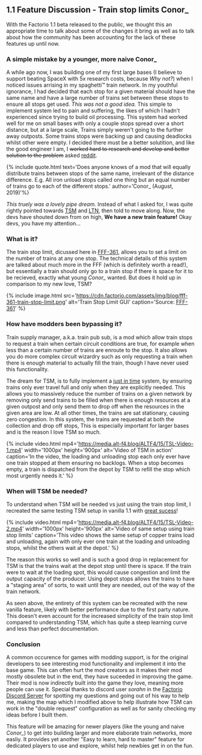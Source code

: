 ## 1.1 Feature Discussion - Train stop limits <author>Conor_</author>

With the Factorio 1.1 beta released to the public, we thought this an appropriate time to talk about some of the changes it bring as well as to talk about how the community has been accounting for the lack of these features up until now.

### A simple mistake by a younger, more naive Conor_

A while ago now, I was building one of my first large bases (I believe to support beating SpaceX with 5x research costs, because *Why not?*) when I noticed issues arrising in my spaghetti™ train network. In my youthful ignorance, I had decided that each stop for a given material should have the same name and have a large number of trains set between these stops to ensure all stops get used. *This was not a good idea.* This simple to implement system led to pain and suffering, the likes of which I hadn't experienced since trying to build oil processing. This system had worked well for me on small bases with only a couple stops spread over a short distance, but at a large scale, Trains simply weren't going to the further away outposts. Some trains stops were backing up and causing deadlocks whilst other were empty. I decided there must be a better solutition, and like the good engineer I am, I ~~worked hard to research and develop and better solution to the problem~~ asked [reddit](https://www.reddit.com/r/factorio/comments/creeix/train_distribution_mod/).

{% include quote.html text='Does anyone knows of a mod that will equally distribute trains between stops of the same name, irrelevant of the distance difference. E.g. All iron unload stops called one thing but an equal number of trains go to each of the different stops.' author='Conor_ (August, 2019)'%}

*This truely was a lovely pipe dream.* Instead of what I asked for, I was quite rightly pointed towards [TSM](https://mods.factorio.com/mod/train-pubsub) and [LTN](https://mods.factorio.com/mods/Optera/LogisticTrainNetwork), then told to move along. Now, the devs have shouted down from on high, **We have a new train feature!** Okay devs, you have my attention...

### What is it?

The train stop limit, dicussed here in [FFF-361](https://factorio.com/blog/post/fff-361), allows you to set a limit on the number of trains at any one stop. The technical details of this system are talked about much more in the FFF (which is definitely worth a read!), but essentially a train should only go to a train stop if there is space for it to be recieved, exactly what young *Conor_* wanted. But does it hold up in comparison to my new love, TSM? 

{% include image.html src='https://cdn.factorio.com/assets/img/blog/fff-361-train-stop-limit.png' alt='Train Stop Limit GUI' caption='Source: <a href="https://www.factorio.com/blog/post/fff-361">FFF-361</a>' %}

### How have modders been bypassing it?

Train supply manager, a.k.a. train pub sub, is a mod which allow train stops to request a train when certain circuit conditions are true, for example when less than a certain number of trains are enroute to the stop. It also allows you do more complex circuit wizardry such as only requesting a train when there is enough material to actually fill the train, though I have never used this functionality.

The dream for TSM, is to fully implement a [just in time](https://en.wikipedia.org/wiki/Just-in-time_manufacturing) system, by ensuring trains only ever travel full and only when they are explicitly needed. This allows you to massively reduce the number of trains on a given network by removing only send trains to be filled when there is enough resources at a given outpost and only send them to drop off when the resources in the given area are low. At all other times, the trains are sat stationary, causing zero congestion. In this system, the trains are requested at both the collection and drop off stops, This is especially important for larger bases and is the reason I love TSM so much.

{% include video.html mp4='https://media.alt-f4.blog/ALTF4/15/TSL-Video-1.mp4' width='1000px' height='900px' alt='Video of TSM in action' caption='In the video, the loading and unloading stop each only ever have one train stopped at them ensuring no backlogs. When a stop becomes empty, a train is dispatched from the depot by TSM to refill the stop which most urgently needs it.' %}

### When will TSM be needed?

To understand when TSM will be needed vs just using the train stop limit, I recreated the same testing TSM setup in vanilla 1.1 with [great sucess](https://www.youtube.com/watch?v=J88-RdWnNT0)! 

{% include video.html mp4='https://media.alt-f4.blog/ALTF4/15/TSL-Video-2.mp4' width='1000px' height='900px' alt='Video of same setup using train stop limits' caption='This video shows the same setup of copper trains load and unloading, again with only ever one train at the loading and unloading stops, whilst the others wait at the depot.' %}

The reason this works so well and is such a good drop in replacement for TSM is that the trains wait at the depot stop until there is space. If the train were to wait at the loading spot, this would cause congestion and limit the output capacity of the producer. Using depot stops allows the trains to have a "staging area" of sorts, to wait until they are needed, out of the way of the train network.

As seen above, the entirety of this system can be recreated with the new vanilla feature, likely with better performance due to the first party nature. This doesn't even account for the increased simplicity of the train stop limit compared to understanding TSM, which has quite a steep learning curve and less than perfect documentation. 

### Conclusion

A common occurence for games with modding support, is for the original developers to see interesting mod functionality and implement it into the base game. This can often hurt the mod creators as it makes their mod mostly obsolete but in the end, they have suceeded in improving the game. Their mod is now indirectly built into the game they love, meaning more people can use it. Special thanks to discord user *sorahn* in the [Factorio Discord Server](https://discord.com/invite/factorio) for spotting my questions and going out of his way to help me, making the map which I modified above to help illustrate how TSM can work in the "double request" configuration as well as for sanity checking my ideas before I built them.

This feature will be amazing for newer players (like the young and naive *Conor_*) to get into building larger and more elaborate train networks, more easliy. It provides yet another "Easy to learn, hard to master" feature for dedicated players to use and explore, whilst help newbies get in on the fun.
